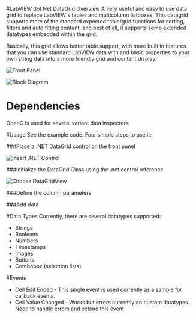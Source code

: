 #LabVIEW dot Net DataGrid Overview
A very useful and easy to use data grid to replace LabVIEW's tables and multicolumn listboxes.  This datagrid supports more of the standard expected table/grid functions for sorting, filters and auto fitting content, and best of all, it supports some extended datatypes embedded within the grid.

Basically, this grid allows better table support, with more built in features that you can use standard LabVIEW data with and basic properties to your own string data into a more friendly grid and content display.

![Front Panel](https://github.com/unipsycho/LabVIEWdotNetDataGrid/blob/v0.1/documentation/img/AppSample.jpg)

![Block Diagram](https://github.com/unipsycho/LabVIEWdotNetDataGrid/blob/v0.1/documentation/img/BlockDiagram.jpg)

# Dependencies
OpenG is used for several variant data inspectors

#Usage
See the example code. Four simple steps to use it:

###Place a .NET DataGrid control on the front panel

![Insert .NET Control](https://github.com/unipsycho/LabVIEWdotNetDataGrid/blob/v0.1/documentation/img/Insert%20.NET%20Control.jpg)

###Initialize the DataGrid Class using the .net control reference

![Choose DataGridView](https://github.com/unipsycho/LabVIEWdotNetDataGrid/blob/v0.1/documentation/img/Select%20DataGridView.jpg)

###Define the column parameters

###Add data

#Data Types
Currently, there are several datatypes supported:
* Strings
* Booleans
* Numbers
* Timestamps
* Images
* Buttons
* Combobox (selection lists)

#Events
* Cell Edit Ended - This single event is used currently as a sample for callback events.
* Cell Value Changed - Works but errors currently on custom datatypes. Need to handle errors and extend this event

